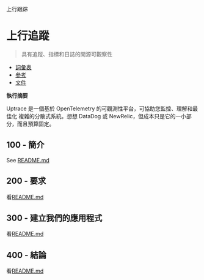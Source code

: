 上行跟踪

# 上行追蹤

> 具有追蹤、指標和日誌的開源可觀察性

-   [詞彙表](./GLOSSARY.md)
-   [參考](./REFERENCES.md)
-   [文件](./DOCUMENTATION.md)

**執行摘要**

Uptrace 是一個基於 OpenTelemetry 的可觀測性平台，可協助您監控、理解和最佳化
複雜的分散式系統。想想 DataDog 或 NewRelic，但成本只是它的一小部分，而且預算固定。

## 100 - 簡介

See [README.md](./100/README.md)

## 200 - 要求

看[README.md](./200/README.md)

## 300 - 建立我們的應用程式

看[README.md](./300/README.md)

## 400 - 結論

看[README.md](./400/README.md)
